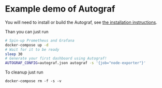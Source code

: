 # Example demo of Autograf

You will need to install or build the Autograf, see [the installation instructions](../../README.md#installation).


Than you can just run
```bash
# Spin-up Prometheus and Grafana
docker-compose up -d
# Wait for it to be ready
sleep 30
# Generate your first dashboard using Autograf!
AUTOGRAF_CONFIG=autograf.json autograf -s '{job="node-exporter"}'
```

To cleanup just run
```
docker-compose rm -f -s -v
```
